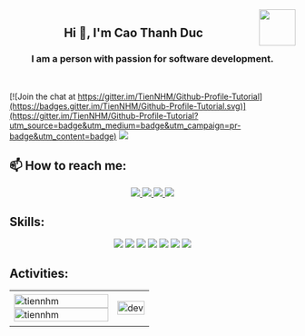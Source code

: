 <!-- <img align="left" width="400" src="https://github.githubassets.com/images/modules/profile/profile-first-repo.svg" /> -->
<img align="right" width="64" src="https://avatars.githubusercontent.com/u/172926253?s=400&u=58cafb62f99e751c9ff5192cc97cd163894070a8&v=4" />
<!-- <img align="right" width="64" src="https://img.icons8.com/color/48/vietnam-circular.png" /> -->

<h2 align="center">Hi 👋, I'm Cao Thanh Duc</h2>
<p align="center">
  <h3 align="center">I am a person with passion for software development. </h3>
</p>



<br />

[![Join the chat at https://gitter.im/TienNHM/Github-Profile-Tutorial](https://badges.gitter.im/TienNHM/Github-Profile-Tutorial.svg)](https://gitter.im/TienNHM/Github-Profile-Tutorial?utm_source=badge&utm_medium=badge&utm_campaign=pr-badge&utm_content=badge)
![](https://komarev.com/ghpvc/?username=TienNHM&style=flat-square)

## 📫 How to reach me:

<p align="center">

  <a href="https://www.facebook.com/caothanhduc73/" alt="Facebook">
    <img src="https://img.icons8.com/?size=100&id=uLWV5A9vXIPu&format=png&color=000000" target="_blank" />
  </a> 
  <a href="https://github.com/Cao-Thanh-Duc" alt="Github">
    <img src=https://img.icons8.com/?size=100&id=AZOZNnY73haj&format=png&color=000000"/>
  </a> 
  <a href="https://www.youtube.com/channel/UCdExEgG2DKr-_gMQ5nSDh9g" alt="Youtube channel" target="_blank" >
    <img src="https://img.icons8.com/?size=100&id=9a46bTk3awwI&format=png&color=000000"/>
  </a>
 
  <a href="mailto:caothanhduc.bdqb@gmail.com" alt="Email">
    <img src="https://img.icons8.com/?size=100&id=qyRpAggnV0zH&format=png&color=000000"/>
  </a>
</p>

## Skills:
<p align="center">
   <img src="https://img.icons8.com/?size=100&id=zfHRZ6i1Wg0U&format=png&color=000000"/>

  <img src="https://img.icons8.com/?size=100&id=21049&format=png&color=000000"/>
   <img src="https://img.icons8.com/?size=100&id=ezj3zaVtImPg&format=png&color=000000"/>
   <img src="https://img.icons8.com/?size=100&id=20906&format=png&color=000000"/>

<img src="https://img.icons8.com/?size=100&id=PxGe70dlNq7K&format=png&color=000000"/>
 <img src="https://img.icons8.com/?size=100&id=qGUfLiYi1bRN&format=png&color=000000"/>
  
   <img src="https://img.icons8.com/?size=100&id=38561&format=png&color=000000"/>



  
  
 

 
  
 
</p>

## Activities:

<table style="width:100%;">
  <tr>
    <td>
      <img src="https://github-readme-stats.vercel.app/api/top-langs/?username=tiennhm&bg_color=FFFFFF00&text_color=179fa3&layout=compact&hide=CSS&langs_count=10&custom_title=Top%20ngôn%20ngữ%20được%20dùng" alt="tiennhm" width="100%"/>
      <img src="https://github-readme-stats.vercel.app/api?username=tiennhm&bg_color=FFFFFF00&text_color=179fa3&show_icons=true&count_private=true&include_all_commits=true&custom_title=Hoạt%20động%20trên%20Github" alt="tiennhm" width="100%"/>
    </td>
    <td>
      <p align="center"> 
        <img src="https://cdn.dribbble.com/users/1059583/screenshots/4171367/coding-freak.gif" alt="dev" width="100%"/>
      </p>
    </td>
  </tr>
</table>


